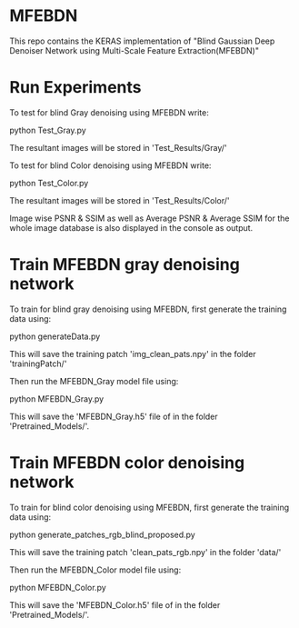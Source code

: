 # MFEBDN
This repo contains the KERAS implementation of "Blind Gaussian Deep Denoiser Network using Multi-Scale Feature Extraction(MFEBDN)"


# Run Experiments

To test for blind Gray denoising using MFEBDN write:

python Test_Gray.py

The resultant images will be stored in 'Test_Results/Gray/'

To test for blind Color denoising using MFEBDN write:

python Test_Color.py

The resultant images will be stored in 'Test_Results/Color/'

Image wise PSNR & SSIM as well as Average PSNR & Average SSIM for the whole image database is also displayed in the console as output.


# Train MFEBDN gray denoising network

To train for blind gray denoising using MFEBDN, first generate the training data using:

python generateData.py

This will save the training patch 'img_clean_pats.npy' in the folder 'trainingPatch/'

Then run the MFEBDN_Gray model file using:

python MFEBDN_Gray.py

This will save the 'MFEBDN_Gray.h5' file of in the folder 'Pretrained_Models/'.


# Train MFEBDN color denoising network

To train for blind color denoising using MFEBDN, first generate the training data using:

python generate_patches_rgb_blind_proposed.py

This will save the training patch 'clean_pats_rgb.npy' in the folder 'data/'

Then run the MFEBDN_Color model file using:

python MFEBDN_Color.py

This will save the 'MFEBDN_Color.h5' file of in the folder 'Pretrained_Models/'.

